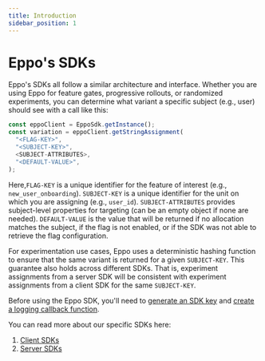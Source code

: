 ```yaml
---
title: Introduction
sidebar_position: 1
---
```


# Eppo's SDKs

Eppo's SDKs all follow a similar architecture and interface. Whether you are using Eppo for feature gates, progressive rollouts, or randomized experiments, you can determine what variant a specific subject (e.g., user) should see with a call like this:


```javascript
const eppoClient = EppoSdk.getInstance();
const variation = eppoClient.getStringAssignment(
  "<FLAG-KEY>",
  "<SUBJECT-KEY>",
  <SUBJECT-ATTRIBUTES>,
  "<DEFAULT-VALUE>",
);
```

Here,`FLAG-KEY` is a unique identifier for the feature of interest (e.g., `new_user_onboarding`). `SUBJECT-KEY` is a unique identifier for the unit on which you are assigning (e.g., `user_id`). `SUBJECT-ATTRIBUTES` provides subject-level properties for targeting (can be an empty object if none are needed). `DEFAULT-VALUE` is the value that will be returned if no allocation matches the subject, if the flag is not enabled, or if the SDK was not able to retrieve the flag configuration.

For experimentation use cases, Eppo uses a deterministic hashing function to ensure that the same variant is returned for a given `SUBJECT-KEY`. This guarantee also holds across different SDKs. That is, experiment assignments from a server SDK will be consistent with experiment assignments from a client SDK for the same `SUBJECT-KEY`.

Before using the Eppo SDK, you'll need to [generate an SDK key](/sdks/sdk-keys) and [create a logging callback function](/sdks/event-logging).

You can read more about our specific SDKs here:
1. [Client SDKs](/sdks/client-sdks)
2. [Server SDKs](/sdks/server-sdks)
